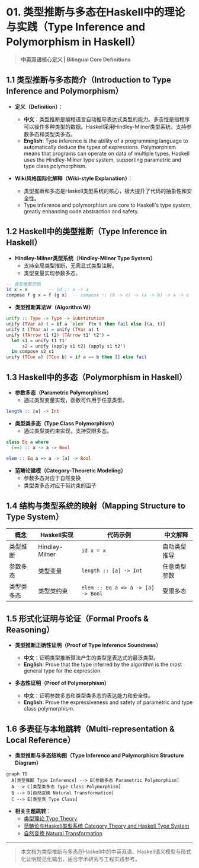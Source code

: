 # 01. 类型推断与多态在Haskell中的理论与实践（Type Inference and Polymorphism in Haskell）

> **中英双语核心定义 | Bilingual Core Definitions**

## 1.1 类型推断与多态简介（Introduction to Type Inference and Polymorphism）

- **定义（Definition）**：
  - **中文**：类型推断是编程语言自动推导表达式类型的能力。多态性是指程序可以操作多种类型的数据。Haskell采用Hindley-Milner类型系统，支持参数多态和类型类多态。
  - **English**: Type inference is the ability of a programming language to automatically deduce the types of expressions. Polymorphism means that programs can operate on data of multiple types. Haskell uses the Hindley-Milner type system, supporting parametric and type class polymorphism.

- **Wiki风格国际化解释（Wiki-style Explanation）**：
  - 类型推断和多态是Haskell类型系统的核心，极大提升了代码的抽象性和安全性。
  - Type inference and polymorphism are core to Haskell's type system, greatly enhancing code abstraction and safety.

## 1.2 Haskell中的类型推断（Type Inference in Haskell）

- **Hindley-Milner类型系统（Hindley-Milner Type System）**
  - 支持全局类型推断，无需显式类型注解。
  - 类型变量实现参数多态。

```haskell
-- 类型推断示例
id x = x        -- id :: a -> a
compose f g x = f (g x)  -- compose :: (b -> c) -> (a -> b) -> a -> c
```

- **类型推断算法W（Algorithm W）**

```haskell
unify :: Type -> Type -> Substitution
unify (TVar a) t = if a `elem` ftv t then fail else [(a, t)]
unify t (TVar a) = unify (TVar a) t
unify (TArrow t1 t2) (TArrow t1' t2') = 
  let s1 = unify t1 t1'
      s2 = unify (apply s1 t2) (apply s1 t2')
  in compose s2 s1
unify (TCon a) (TCon b) = if a == b then [] else fail
```

## 1.3 Haskell中的多态（Polymorphism in Haskell）

- **参数多态（Parametric Polymorphism）**
  - 通过类型变量实现，函数可作用于任意类型。

```haskell
length :: [a] -> Int
```

- **类型类多态（Type Class Polymorphism）**
  - 通过类型类约束实现，支持受限多态。

```haskell
class Eq a where
  (==) :: a -> a -> Bool

elem :: Eq a => a -> [a] -> Bool
```

- **范畴论建模（Category-Theoretic Modeling）**
  - 参数多态对应于自然变换
  - 类型类多态对应于带约束的函子

## 1.4 结构与类型系统的映射（Mapping Structure to Type System）

| 概念 | Haskell实现 | 代码示例 | 中文解释 |
|------|-------------|----------|----------|
| 类型推断 | Hindley-Milner | `id x = x` | 自动类型推导 |
| 参数多态 | 类型变量 | `length :: [a] -> Int` | 任意类型参数 |
| 类型类多态 | 类型类约束 | `elem :: Eq a => a -> [a] -> Bool` | 受限多态 |

## 1.5 形式化证明与论证（Formal Proofs & Reasoning）

- **类型推断正确性证明（Proof of Type Inference Soundness）**
  - **中文**：证明类型推断算法产生的类型是表达式的最泛类型。
  - **English**: Prove that the type inferred by the algorithm is the most general type for the expression.

- **多态性证明（Proof of Polymorphism）**
  - **中文**：证明参数多态和类型类多态的表达能力和安全性。
  - **English**: Prove the expressiveness and safety of parametric and type class polymorphism.

## 1.6 多表征与本地跳转（Multi-representation & Local Reference）

- **类型推断与多态结构图（Type Inference and Polymorphism Structure Diagram）**

```mermaid
graph TD
  A[类型推断 Type Inference] --> B[参数多态 Parametric Polymorphism]
  A --> C[类型类多态 Type Class Polymorphism]
  B --> D[自然变换 Natural Transformation]
  C --> E[类型类 Type Class]
```

- **相关主题跳转**：
  - [类型理论 Type Theory](../01-Type-Theory/01-Type-Theory-Foundation.md)
  - [范畴论与Haskell类型系统 Category Theory and Haskell Type System](../05-Category-Theory/01-Category-Theory-and-Haskell-Type-System.md)
  - [自然变换 Natural Transformation](../05-Category-Theory/04-Natural-Transformation/01-Natural-Transformation-and-Haskell.md)

---

> 本文档为类型推断与多态在Haskell中的中英双语、Haskell语义模型与形式化证明规范化输出，适合学术研究与工程实践参考。
